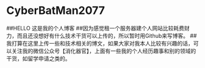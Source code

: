 # CyberBatMan2077
##HELLO 这是我的个人博客
##因为感觉租一个服务器建个人网站比较耗费财力，而且还没想好有什么技术干货可以上传的，所以暂时用Github来写博客。
##我打算在这里上传一些和技术相关的博文，如果大家对我本人比较有兴趣的话，可以关注我的微信公众号【消化器官】，上面有一些我的个人经历趣事和别的领域的干货，如留学申请之类的。
